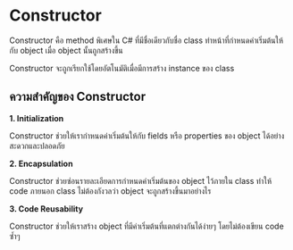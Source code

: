 # Constructor 

Constructor คือ method พิเศษใน C# ที่มีชื่อเดียวกับชื่อ class ทำหน้าที่กำหนดค่าเริ่มต้นให้กับ object เมื่อ object นั้นถูกสร้างขึ้น 

Constructor จะถูกเรียกใช้โดยอัตโนมัติเมื่อมีการสร้าง instance ของ class

## ความสำคัญของ Constructor

__1. Initialization__

Constructor ช่วยให้เรากำหนดค่าเริ่มต้นให้กับ fields หรือ properties ของ object ได้อย่างสะดวกและปลอดภัย

__2. Encapsulation__

Constructor ช่วยซ่อนรายละเอียดการกำหนดค่าเริ่มต้นของ object ไว้ภายใน class ทำให้ code ภายนอก class ไม่ต้องกังวลว่า object จะถูกสร้างขึ้นมาอย่างไร

__3. Code Reusability__

Constructor ช่วยให้เราสร้าง object ที่มีค่าเริ่มต้นที่แตกต่างกันได้ง่ายๆ โดยไม่ต้องเขียน code ซ้ำๆ